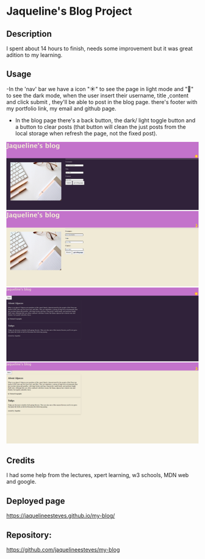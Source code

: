 # Jaqueline's Blog Project


## Description
I spent about 14 hours to finish, needs some improvement but it was great adition to my learning.

## Usage
-In the 'nav' bar we have a icon "☀️" to see the page in light mode and "🌛" to see the dark mode, when the user insert their username, title ,content and click submit , they'll be able to post in the blog page.
there's footer with my portfolio link, my email and github page.
- In the blog page there's a back button, the dark/ light toggle button and a button to clear posts (that button will clean the just posts from the local storage when refresh the page, not the fixed post).



![page demo form dark](assets/image/Screenshot1.png)
![page demo form light](assets/image/Screenshot2.png)
![page demo blog dark](assets/image/Screenshot3.png)
![page demo blog light](assets/image/Screenshot4.png)


## Credits

I had some help from the lectures, xpert learning, w3 schools, MDN web and google.



## Deployed page
https://jaquelineesteves.github.io/my-blog/

## Repository:
https://github.com/jaquelineesteves/my-blog
